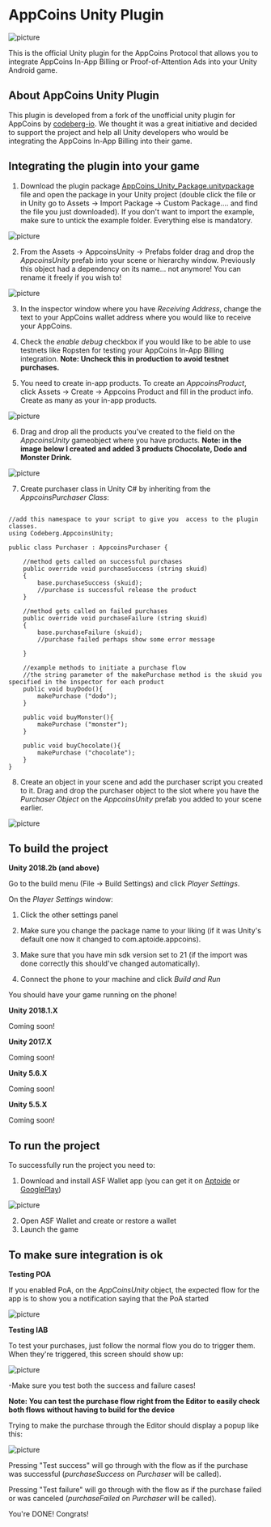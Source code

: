 # AppCoins Unity Plugin

![picture](Screenshots/logos.png)

This is the official Unity plugin for the AppCoins Protocol that allows you to integrate AppCoins In-App Billing or Proof-of-Attention Ads into your Unity Android game.

## About AppCoins Unity Plugin
This plugin is developed from a fork of the unofficial unity plugin for AppCoins by [codeberg-io](https://github.com/codeberg-io/AppcoinsUnityPlugin).
 We thought it was a great initiative and decided to support the project and help all Unity developers who would be integrating the AppCoins In-App Billing into their game.

## Integrating the plugin into your game

1. Download the plugin package [AppCoins_Unity_Package.unitypackage](https://github.com/AppStoreFoundation/AppcoinsUnityPlugin/blob/develop/AppCoins_Unity_Package.unitypackage) file and open the package in your Unity project (double click the file or in Unity go to Assets -> Import Package -> Custom Package.... and find the file you just downloaded). If you don't want to import the example, make sure to untick the example folder. Everything else is mandatory.

![picture](Screenshots/shot2.png)

2. From the Assets -> AppcoinsUnity -> Prefabs folder drag and drop the _AppcoinsUnity_ prefab into your scene or hierarchy window. Previously this object had a dependency on its name... not anymore! You can rename it freely if you wish to!

![picture](Screenshots/shot3.png)

3. In the inspector window where you have _Receiving Address_, change the text to your AppCoins wallet address where you would like to receive your AppCoins.

4. Check the _enable debug_ checkbox if you would like to be able to use testnets like Ropsten for testing your AppCoins In-App Billing integration.
**Note: Uncheck this in production to avoid testnet purchases.**

5. You need to create in-app products.
To create an _AppcoinsProduct_, click Assets -> Create -> Appcoins Product and fill in the product info. Create as many as your in-app products.

![picture](Screenshots/shot4.png)

6. Drag and drop all the products you've created to the field on the _AppcoinsUnity_ gameobject where you have products.
**Note: in the image below I created and added 3 products Chocolate, Dodo and Monster Drink.**

![picture](Screenshots/shot5.png)

7. Create purchaser class in Unity C# by inheriting from the _AppcoinsPurchaser Class_:

```

//add this namespace to your script to give you  access to the plugin classes.
using Codeberg.AppcoinsUnity;

public class Purchaser : AppcoinsPurchaser {

	//method gets called on successful purchases
	public override void purchaseSuccess (string skuid)
	{
		base.purchaseSuccess (skuid);
		//purchase is successful release the product
	}

	//method gets called on failed purchases
	public override void purchaseFailure (string skuid)
	{
		base.purchaseFailure (skuid);
		//purchase failed perhaps show some error message

	}

	//example methods to initiate a purchase flow
	//the string parameter of the makePurchase method is the skuid you specified in the inspector for each product
	public void buyDodo(){
		makePurchase ("dodo");
	}

	public void buyMonster(){
		makePurchase ("monster");
	}

	public void buyChocolate(){
		makePurchase ("chocolate");
	}
}
```

8. Create an object in your scene and add the purchaser script you created to it. Drag and drop the purchaser object to the slot where you have the _Purchaser Object_ on the _AppcoinsUnity_ prefab you added to your scene earlier.

![picture](Screenshots/shot6.png)

## To build the project

**Unity 2018.2b (and above)**

Go to the build menu (File -> Build Settings) and click _Player Settings_.

On the _Player Settings_ window:
1. Click the other settings panel

2. Make sure you change the package name to your liking (if it was Unity's default one now it changed to com.aptoide.appcoins).

3. Make sure that you have min sdk version set to 21 (if the import was done correctly this should've changed automatically).
4. Connect the phone to your machine and click _Build and Run_

You should have your game running on the phone!

**Unity 2018.1.X**

Coming soon!

**Unity 2017.X**

Coming soon!

**Unity 5.6.X**

Coming soon!

**Unity 5.5.X**

Coming soon!

## To run the project
To successfully run the project you need to:
1. Download and install ASF Wallet app (you can get it on [Aptoide](https://asf-wallet-app-store-foundation.en.aptoide.com/?store_name=asf-store) or [GooglePlay](https://play.google.com/store/apps/details?id=com.asfoundation.wallet))

![picture](Screenshots/asfIcon.png)

2. Open ASF Wallet and create or restore a wallet
3. Launch the game

## To make sure integration is ok
**Testing POA**

If you enabled PoA, on the _AppCoinsUnity_ object, the expected flow for the app is to show you a notification saying that the PoA started

![picture](Screenshots/poa.png)

**Testing IAB**

To test your purchases, just follow the normal flow you do to trigger them. When they're triggered, this screen should show up:

![picture](https://www.appstorefoundation.org/img/image-howto-donate.gif)

-Make sure you test both the success and failure cases!

**Note: You can test the purchase flow right from the Editor to easily check both flows without having to build for the device**

Trying to make the purchase through the Editor should display a popup like this:

![picture](Screenshots/editorPopup.png)

Pressing "Test success" will go through with the flow as if the purchase was successful (_purchaseSuccess_ on _Purchaser_ will be called).

Pressing "Test failure" will go through with the flow as if the purchase failed or was canceled (_purchaseFailed_ on _Purchaser_ will be called).

You're DONE! Congrats!
